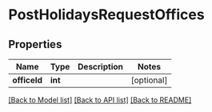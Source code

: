 # PostHolidaysRequestOffices

## Properties
Name | Type | Description | Notes
------------ | ------------- | ------------- | -------------
**officeId** | **int** |  | [optional] 

[[Back to Model list]](../../README.md#documentation-for-models) [[Back to API list]](../../README.md#documentation-for-api-endpoints) [[Back to README]](../../README.md)

